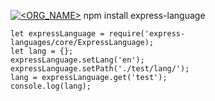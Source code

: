 [![<ORG_NAME>](https://circleci.com/github/steveleetn91/express-language)](<LINK>)
npm install express-language
```
let expressLanguage = require('express-languages/core/ExpressLanguage);
let lang = {};
expressLanguage.setLang('en');
expressLanguage.setPath('./test/lang/');
lang = expressLanguage.get('test');
console.log(lang);
```
